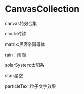 # CanvasCollection
canvas特效合集

clock:时钟

matrix:黑客帝国母体

rain：雨滴

solarSystem:太阳系

star:星空

particleText:粒子文字效果
